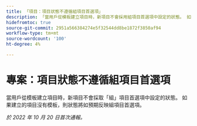 ```yaml
---
title: 「項目：項目狀態不遵循組項目首選項」
description: 「當用戶從模板建立項目時，新項目不會採用組項目首選項中設定的狀態。 如果建立的項目沒有模板，則狀態將如預期反映組項目首選項。」
hidefromtoc: true
source-git-commit: 2951a566384274e5f32544dd8be1872f3850af94
workflow-type: tm+mt
source-wordcount: '100'
ht-degree: 4%

---
```



# 專案：項目狀態不遵循組項目首選項

當用戶從模板建立項目時，新項目不會採取「組」項目首選項中設定的狀態。 如果建立的項目沒有模板，則狀態將如預期反映組項目首選項。

_於 2022 年 10 月 20 日首次通報。_

